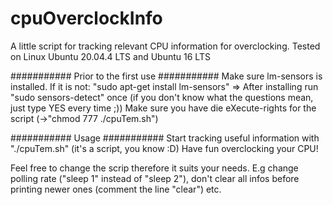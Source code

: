 # cpuOverclockInfo
A little script for tracking relevant CPU information for overclocking.
Tested on Linux Ubuntu 20.04.4 LTS and Ubuntu 16 LTS

########### Prior to the first use ###########
Make sure lm-sensors is installed.
If it is not: "sudo apt-get install lm-sensors"
=> After installing run "sudo sensors-detect" once (if you don't know what the questions mean, just type YES every time ;))
Make sure you have die eXecute-rights for the script (->"chmod 777 ./cpuTem.sh")

########### Usage ###########
Start tracking useful information with "./cpuTem.sh" (it's a script, you know :D)
Have fun overclocking your CPU!

Feel free to change the scrip therefore it suits your needs. E.g change polling rate ("sleep 1" instead of "sleep 2"), don't clear all infos before printing 
newer ones (comment the line "clear") etc.